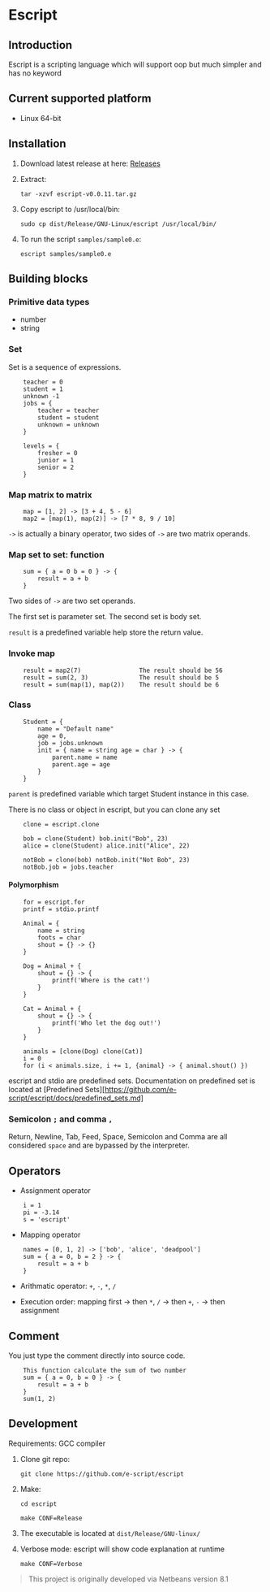 # Escript

## Introduction

Escript is a scripting language which will support oop but much simpler and has no keyword

## Current supported platform

- Linux 64-bit

## Installation

1. Download latest release at here: [Releases](https://github.com/e-script/escript/releases)
2. Extract:

   `tar -xzvf escript-v0.0.11.tar.gz`

3. Copy escript to /usr/local/bin:

   `sudo cp dist/Release/GNU-Linux/escript /usr/local/bin/`

4. To run the script `samples/sample0.e`:

   `escript samples/sample0.e`

## Building blocks

### Primitive data types

- number
- string

### Set

Set is a sequence of expressions.

```
    teacher = 0
    student = 1
    unknown -1
    jobs = {
        teacher = teacher
        student = student
        unknown = unknown
    }
```

```
    levels = {
        fresher = 0
        junior = 1
        senior = 2
    }
```

### Map matrix to matrix

```
    map = [1, 2] -> [3 + 4, 5 - 6]
    map2 = [map(1), map(2)] -> [7 * 8, 9 / 10]
```

`->` is actually a binary operator, two sides of `->` are two matrix operands.

### Map set to set: function

```
    sum = { a = 0 b = 0 } -> {
        result = a + b
    }
```

Two sides of `->` are two set operands.

The first set is parameter set. The second set is body set.

`result` is a predefined variable help store the return value.

### Invoke map

```
    result = map2(7)                The result should be 56
    result = sum(2, 3)              The result should be 5
    result = sum(map(1), map(2))    The result should be 6
```

### Class

```
    Student = {
        name = "Default name"
        age = 0,
        job = jobs.unknown
        init = { name = string age = char } -> {
            parent.name = name
            parent.age = age
        }
    }
```

`parent` is predefined variable which target Student instance in this case.

There is no class or object in escript, but you can clone any set

```
    clone = escript.clone

    bob = clone(Student) bob.init("Bob", 23)
    alice = clone(Student) alice.init("Alice", 22)

    notBob = clone(bob) notBob.init("Not Bob", 23)
    notBob.job = jobs.teacher
```

#### Polymorphism

```
    for = escript.for
    printf = stdio.printf

    Animal = {
        name = string
        foots = char
        shout = {} -> {}
    }

    Dog = Animal + {
        shout = {} -> {
            printf('Where is the cat!')
        }
    }

    Cat = Animal + {
        shout = {} -> {
            printf('Who let the dog out!')
        }
    }

    animals = [clone(Dog) clone(Cat)]
    i = 0
    for (i < animals.size, i += 1, {animal} -> { animal.shout() })
```

escript and stdio are predefined sets. Documentation on predefined set
is located at [Predefined Sets][https://github.com/e-script/escript/docs/predefined_sets.md]

### Semicolon `;` and comma `,`

Return, Newline, Tab, Feed, Space, Semicolon and Comma
are all considered `space` and are bypassed by the interpreter.

## Operators

* Assignment operator

```
    i = 1
    pi = -3.14
    s = 'escript'
```

* Mapping operator

```
    names = [0, 1, 2] -> ['bob', 'alice', 'deadpool']
    sum = { a = 0, b = 2 } -> {
        result = a + b
    }
```

* Arithmatic operator: `+`, `-`, `*`, `/`

* Execution order: mapping first -> then `*`, `/` -> then `+`, `-` -> then assignment

## Comment

You just type the comment directly into source code.

```
    This function calculate the sum of two number
    sum = { a = 0, b = 0 } -> {
        result = a + b
    }
    sum(1, 2)
```

## Development

Requirements: GCC compiler

1. Clone git repo:

   `git clone https://github.com/e-script/escript`

2. Make:

   `cd escript`

   `make CONF=Release`

3. The executable is located at `dist/Release/GNU-linux/`

4. Verbose mode: escript will show code explanation at runtime

   `make CONF=Verbose`

> This project is originally developed via Netbeans version 8.1
